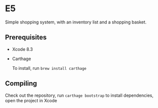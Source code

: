 # E5

Simple shopping system, with an inventory list and a shopping basket. 

## Prerequisites

* Xcode 8.3 
* Carthage

    To install, run `brew install carthage`

## Compiling

Check out the repository, run `carthage bootstrap` to install dependencies, open the project in Xcode
